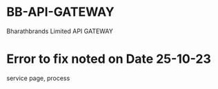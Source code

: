 # BB-API-GATEWAY
Bharathbrands Limited API GATEWAY
# Error to fix noted on Date 25-10-23
service page, process  